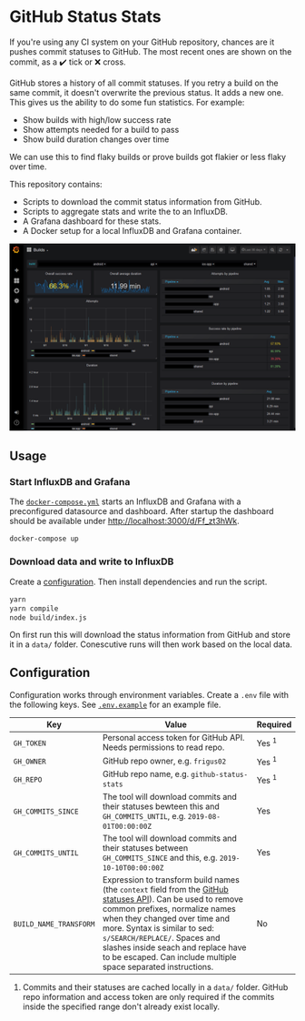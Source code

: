 # GitHub Status Stats

If you're using any CI system on your GitHub repository, chances are it pushes commit statuses to GitHub. The most recent ones are shown on the commit, as a :heavy_check_mark: tick or :x: cross.

GitHub stores a history of all commit statuses. If you retry a build on the same commit, it doesn't overwrite the previous status. It adds a new one. This gives us the ability to do some fun statistics. For example:

- Show builds with high/low success rate
- Show attempts needed for a build to pass
- Show build duration changes over time

We can use this to find flaky builds or prove builds got flakier or less flaky over time.

This repository contains:

- Scripts to download the commit status information from GitHub.
- Scripts to aggregate stats and write the to an InfluxDB.
- A Grafana dashboard for these stats.
- A Docker setup for a local InfluxDB and Grafana container.

![](docs/preview.png)

## Usage

### Start InfluxDB and Grafana

The [`docker-compose.yml`](docker-compose.yml) starts an InfluxDB and Grafana with a preconfigured datasource and dashboard. After startup the dashboard should be available under <http://localhost:3000/d/Ff_zt3hWk>.

```
docker-compose up
```

### Download data and write to InfluxDB

Create a [configuration](#configuration). Then install dependencies and run the script.

```
yarn
yarn compile
node build/index.js
```

On first run this will download the status information from GitHub and store it in a `data/` folder. Conescutive runs will then work based on the local data.

## Configuration

Configuration works through environment variables. Create a `.env` file with the following keys. See [`.env.example`](.env.example) for an example file.

| Key                    | Value                                                                                                                                                                                                                                                                                                                                                                                                     | Required         |
| ---------------------- | --------------------------------------------------------------------------------------------------------------------------------------------------------------------------------------------------------------------------------------------------------------------------------------------------------------------------------------------------------------------------------------------------------- | ---------------- |
| `GH_TOKEN`             | Personal access token for GitHub API. Needs permissions to read repo.                                                                                                                                                                                                                                                                                                                                     | Yes <sup>1</sup> |
| `GH_OWNER`             | GitHub repo owner, e.g. `frigus02`                                                                                                                                                                                                                                                                                                                                                                        | Yes <sup>1</sup> |
| `GH_REPO`              | GitHub repo name, e.g. `github-status-stats`                                                                                                                                                                                                                                                                                                                                                              | Yes <sup>1</sup> |
| `GH_COMMITS_SINCE`     | The tool will download commits and their statuses bewteen this and `GH_COMMITS_UNTIL`, e.g. `2019-08-01T00:00:00Z`                                                                                                                                                                                                                                                                                        | Yes              |
| `GH_COMMITS_UNTIL`     | The tool will download commits and their statuses between `GH_COMMITS_SINCE` and this, e.g. `2019-10-10T00:00:00Z`                                                                                                                                                                                                                                                                                        | Yes              |
| `BUILD_NAME_TRANSFORM` | Expression to transform build names (the `context` field from the [GitHub statuses API](https://developer.github.com/v3/repos/statuses/)). Can be used to remove common prefixes, normalize names when they changed over time and more. Syntax is similar to sed: `s/SEARCH/REPLACE/`. Spaces and slashes inside seach and replace have to be escaped. Can include multiple space separated instructions. | No               |

1. Commits and their statuses are cached locally in a `data/` folder. GitHub repo information and access token are only required if the commits inside the specified range don't already exist locally.
